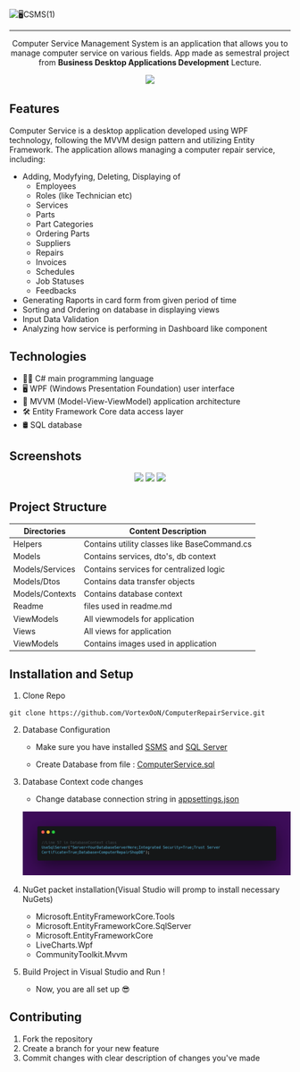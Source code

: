 ![🖥️CSMS(1)](https://github.com/user-attachments/assets/dfaefc27-9a31-4a8a-b17e-831bf272c242)
___
<p align="center">
Computer Service Management System is an application that allows you to manage computer service on various fields. App made as semestral project from <b>Business Desktop Applications Development</b> Lecture.

<p align="center">
  <img src="https://github.com/VortexOoN/ComputerRepairService/blob/main/Readme/1.PNG">
</p>

## Features

Computer Service is a desktop application developed using WPF technology, following the MVVM design pattern and utilizing Entity Framework. The application allows managing a computer repair service, including:
- Adding, Modyfying, Deleting, Displaying of
  - Employees
  - Roles (like Technician etc)
  - Services
  - Parts
  - Part Categories
  - Ordering Parts
  - Suppliers
  - Repairs
  - Invoices
  - Schedules
  - Job Statuses
  - Feedbacks
- Generating Raports in card form from given period of time
- Sorting and Ordering on database in displaying views
- Input Data Validation
- Analyzing how service is performing in Dashboard like component

## Technologies
- 👨‍💻 C# main programming language
- 🖥️ WPF (Windows Presentation Foundation) user interface
- 🧱 MVVM (Model-View-ViewModel) application architecture
- 🛠️ Entity Framework Core  data access layer
- 🛢️ SQL database

## Screenshots

<p align="center">
  <img src="https://github.com/VortexOoN/ComputerRepairService/blob/main/Readme/4.PNG">

  <img src="https://github.com/VortexOoN/ComputerRepairService/blob/main/Readme/2.PNG">

  <img src="https://github.com/VortexOoN/ComputerRepairService/blob/main/Readme/3.PNG">
  
</p>

## Project Structure

| Directories          |   Content Description                   |
|------------------|--------------------------------|
| Helpers            | Contains utility classes like BaseCommand.cs  |
| Models           | Contains services, dto's, db context |
| Models/Services           | Contains services for centralized logic |
| Models/Dtos           | Contains data transfer objects |
| Models/Contexts           | Contains database context |
| Readme           | files used in readme.md                    |
| ViewModels           | All viewmodels for application                    |
| Views           | All views for application                    |
| ViewModels           | Contains images used in application                     |


## Installation and Setup
1. Clone Repo
````github
git clone https://github.com/VortexOoN/ComputerRepairService.git
````
2. Database Configuration

    - Make sure you have installed [SSMS](https://learn.microsoft.com/en-us/sql/ssms/download-sql-server-management-studio-ssms?view=sql-server-ver16) and [SQL Server](https://www.microsoft.com/pl-pl/sql-server/sql-server-downloads)

    - Create Database from file : [ComputerService.sql](https://github.com/VortexOoN/ComputerRepairService/blob/main/ComputerService.sql)

3. Database Context code changes

    - Change database connection string in [appsettings.json](https://github.com/VortexOoN/ComputerRepairService/blob/main/appsettings.json)
    <p align="center">
      <img src="Readme/connection_string.png">
    </p>
4. NuGet packet installation(Visual Studio will promp to install necessary NuGets)
   - Microsoft.EntityFrameworkCore.Tools
   - Microsoft.EntityFrameworkCore.SqlServer
   - Microsoft.EntityFrameworkCore
   - LiveCharts.Wpf
   - CommunityToolkit.Mvvm
  
6. Build Project in Visual Studio and Run !
   - Now, you are all set up 😎

  
## Contributing

1. Fork the repository
2. Create a branch for your new feature
3. Commit changes with clear description of changes you've made
